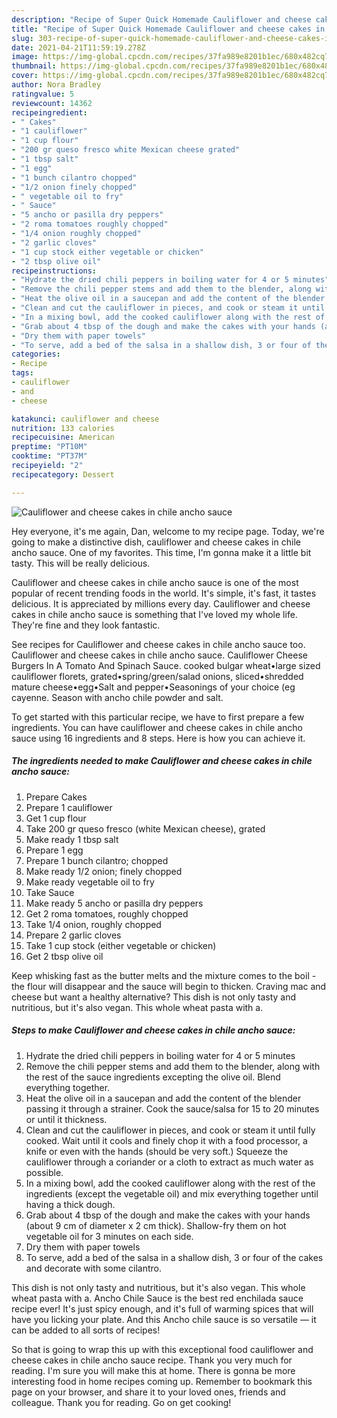 ```yaml
---
description: "Recipe of Super Quick Homemade Cauliflower and cheese cakes in chile ancho sauce"
title: "Recipe of Super Quick Homemade Cauliflower and cheese cakes in chile ancho sauce"
slug: 303-recipe-of-super-quick-homemade-cauliflower-and-cheese-cakes-in-chile-ancho-sauce
date: 2021-04-21T11:59:19.278Z
image: https://img-global.cpcdn.com/recipes/37fa989e8201b1ec/680x482cq70/cauliflower-and-cheese-cakes-in-chile-ancho-sauce-recipe-main-photo.jpg
thumbnail: https://img-global.cpcdn.com/recipes/37fa989e8201b1ec/680x482cq70/cauliflower-and-cheese-cakes-in-chile-ancho-sauce-recipe-main-photo.jpg
cover: https://img-global.cpcdn.com/recipes/37fa989e8201b1ec/680x482cq70/cauliflower-and-cheese-cakes-in-chile-ancho-sauce-recipe-main-photo.jpg
author: Nora Bradley
ratingvalue: 5
reviewcount: 14362
recipeingredient:
- " Cakes"
- "1 cauliflower"
- "1 cup flour"
- "200 gr queso fresco white Mexican cheese grated"
- "1 tbsp salt"
- "1 egg"
- "1 bunch cilantro chopped"
- "1/2 onion finely chopped"
- " vegetable oil to fry"
- " Sauce"
- "5 ancho or pasilla dry peppers"
- "2 roma tomatoes roughly chopped"
- "1/4 onion roughly chopped"
- "2 garlic cloves"
- "1 cup stock either vegetable or chicken"
- "2 tbsp olive oil"
recipeinstructions:
- "Hydrate the dried chili peppers in boiling water for 4 or 5 minutes"
- "Remove the chili pepper stems and add them to the blender, along with the rest of the sauce ingredients excepting the olive oil. Blend everything together."
- "Heat the olive oil in a saucepan and add the content of the blender passing it through a strainer. Cook the sauce/salsa for 15 to 20 minutes or until it thickness."
- "Clean and cut the cauliflower in pieces, and cook or steam it until fully cooked. Wait until it cools and finely chop it with a food processor, a knife or even with the hands (should be very soft.) Squeeze the cauliflower through a coriander or a cloth to extract as much water as possible."
- "In a mixing bowl, add the cooked cauliflower along with the rest of the ingredients (except the vegetable oil) and mix everything together until having a thick dough."
- "Grab about 4 tbsp of the dough and make the cakes with your hands (about 9 cm of diameter x 2 cm thick). Shallow-fry them on hot vegetable oil for 3 minutes on each side."
- "Dry them with paper towels"
- "To serve, add a bed of the salsa in a shallow dish, 3 or four of the cakes and decorate with some cilantro."
categories:
- Recipe
tags:
- cauliflower
- and
- cheese

katakunci: cauliflower and cheese 
nutrition: 133 calories
recipecuisine: American
preptime: "PT10M"
cooktime: "PT37M"
recipeyield: "2"
recipecategory: Dessert

---
```



![Cauliflower and cheese cakes in chile ancho sauce](https://img-global.cpcdn.com/recipes/37fa989e8201b1ec/680x482cq70/cauliflower-and-cheese-cakes-in-chile-ancho-sauce-recipe-main-photo.jpg)

Hey everyone, it's me again, Dan, welcome to my recipe page. Today, we're going to make a distinctive dish, cauliflower and cheese cakes in chile ancho sauce. One of my favorites. This time, I'm gonna make it a little bit tasty. This will be really delicious.

Cauliflower and cheese cakes in chile ancho sauce is one of the most popular of recent trending foods in the world. It's simple, it's fast, it tastes delicious. It is appreciated by millions every day. Cauliflower and cheese cakes in chile ancho sauce is something that I've loved my whole life. They're fine and they look fantastic.

See recipes for Cauliflower and cheese cakes in chile ancho sauce too. Cauliflower and cheese cakes in chile ancho sauce. Cauliflower Cheese Burgers In A Tomato And Spinach Sauce. cooked bulgar wheat•large sized cauliflower florets, grated•spring/green/salad onions, sliced•shredded mature cheese•egg•Salt and pepper•Seasonings of your choice (eg cayenne. Season with ancho chile powder and salt.


To get started with this particular recipe, we have to first prepare a few ingredients. You can have cauliflower and cheese cakes in chile ancho sauce using 16 ingredients and 8 steps. Here is how you can achieve it.

<!--inarticleads1-->

##### The ingredients needed to make Cauliflower and cheese cakes in chile ancho sauce:

1. Prepare  Cakes
1. Prepare 1 cauliflower
1. Get 1 cup flour
1. Take 200 gr queso fresco (white Mexican cheese), grated
1. Make ready 1 tbsp salt
1. Prepare 1 egg
1. Prepare 1 bunch cilantro; chopped
1. Make ready 1/2 onion; finely chopped
1. Make ready  vegetable oil to fry
1. Take  Sauce
1. Make ready 5 ancho or pasilla dry peppers
1. Get 2 roma tomatoes, roughly chopped
1. Take 1/4 onion, roughly chopped
1. Prepare 2 garlic cloves
1. Take 1 cup stock (either vegetable or chicken)
1. Get 2 tbsp olive oil


Keep whisking fast as the butter melts and the mixture comes to the boil - the flour will disappear and the sauce will begin to thicken. Craving mac and cheese but want a healthy alternative? This dish is not only tasty and nutritious, but it&#39;s also vegan. This whole wheat pasta with a. 

<!--inarticleads2-->

##### Steps to make Cauliflower and cheese cakes in chile ancho sauce:

1. Hydrate the dried chili peppers in boiling water for 4 or 5 minutes
1. Remove the chili pepper stems and add them to the blender, along with the rest of the sauce ingredients excepting the olive oil. Blend everything together.
1. Heat the olive oil in a saucepan and add the content of the blender passing it through a strainer. Cook the sauce/salsa for 15 to 20 minutes or until it thickness.
1. Clean and cut the cauliflower in pieces, and cook or steam it until fully cooked. Wait until it cools and finely chop it with a food processor, a knife or even with the hands (should be very soft.) Squeeze the cauliflower through a coriander or a cloth to extract as much water as possible.
1. In a mixing bowl, add the cooked cauliflower along with the rest of the ingredients (except the vegetable oil) and mix everything together until having a thick dough.
1. Grab about 4 tbsp of the dough and make the cakes with your hands (about 9 cm of diameter x 2 cm thick). Shallow-fry them on hot vegetable oil for 3 minutes on each side.
1. Dry them with paper towels
1. To serve, add a bed of the salsa in a shallow dish, 3 or four of the cakes and decorate with some cilantro.


This dish is not only tasty and nutritious, but it&#39;s also vegan. This whole wheat pasta with a. Ancho Chile Sauce is the best red enchilada sauce recipe ever! It&#39;s just spicy enough, and it&#39;s full of warming spices that will have you licking your plate. And this Ancho chile sauce is so versatile — it can be added to all sorts of recipes! 

So that is going to wrap this up with this exceptional food cauliflower and cheese cakes in chile ancho sauce recipe. Thank you very much for reading. I'm sure you will make this at home. There is gonna be more interesting food in home recipes coming up. Remember to bookmark this page on your browser, and share it to your loved ones, friends and colleague. Thank you for reading. Go on get cooking!
